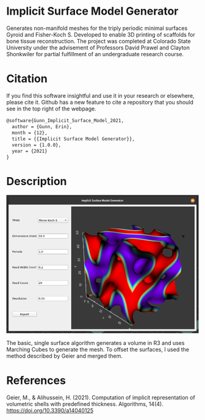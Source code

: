 # Implicit Surface Model Generator

Generates non-manifold meshes for the triply periodic minimal surfaces Gyroid and Fisher-Koch S.
Developed to enable 3D printing of scaffolds for bone tissue reconstruction.
The project was completed at Colorado State University under the advisement of Professors David Prawel and Clayton Shonkwiler for partial fulfillment of an undergraduate research course.

# Citation

If you find this software insightful and use it in your research or elsewhere, please cite it.
Github has a new feature to cite a repository that you should see in the top right of the webpage.

```
@software{Gunn_Implicit_Surface_Model_2021,
  author = {Gunn, Erin},
  month = {12},
  title = {{Implicit Surface Model Generator}},
  version = {1.0.0},
  year = {2021}
}
```

# Description

![Screenshot of the model generator...](/ss01.png)

The basic, single surface algorithm generates a volume in R3 and uses Marching Cubes to generate the mesh.
To offset the surfaces, I used the method described by Geier and merged them.



# References

Geier, M., & Alihussein, H. (2021). Computation of implicit representation of volumetric shells with predefined thickness. Algorithms, 14(4). https://doi.org/10.3390/a14040125
